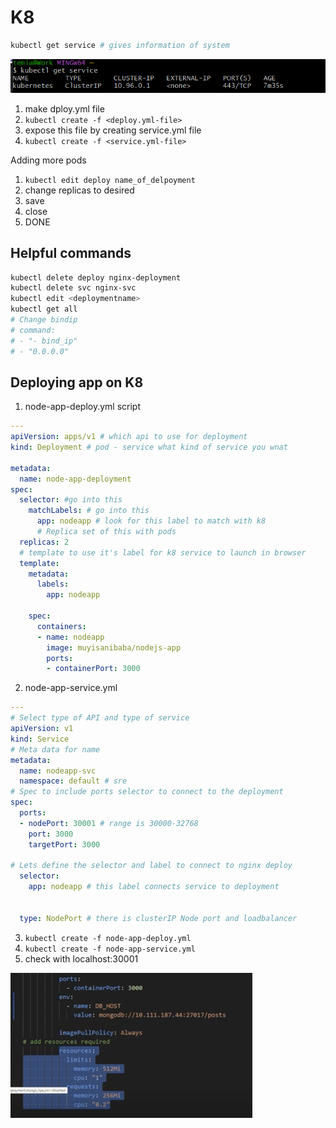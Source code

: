 # K8

```bash
kubectl get service # gives information of system
```
![alt text](../images/servicek8.png)
1. make dploy.yml file
2. `kubectl create -f <deploy.yml-file>`
3. expose this file by creating service.yml file
4. `kubectl create -f <service.yml-file>`

Adding more pods
1. `kubectl edit deploy name_of_delpoyment`
2. change replicas to desired 
3. save
4. close
5. DONE

## Helpful commands
```bash
kubectl delete deploy nginx-deployment
kubectl delete svc nginx-svc
kubectl edit <deploymentname>
kubectl get all
# Change bindip
# command:
# - "- bind_ip"
# - "0.0.0.0"
```

## Deploying app on K8

1. node-app-deploy.yml script
```yml
---
apiVersion: apps/v1 # which api to use for deployment
kind: Deployment # pod - service what kind of service you wnat

metadata:
  name: node-app-deployment
spec:
  selector: #go into this
    matchLabels: # go into this
      app: nodeapp # look for this label to match with k8
      # Replica set of this with pods
  replicas: 2
  # template to use it's label for k8 service to launch in browser
  template:
    metadata: 
      labels:
        app: nodeapp
    
    spec:
      containers:
      - name: nodeapp
        image: muyisanibaba/nodejs-app
        ports:
        - containerPort: 3000
```
2. node-app-service.yml
```yml
---
# Select type of API and type of service
apiVersion: v1
kind: Service
# Meta data for name
metadata:
  name: nodeapp-svc
  namespace: default # sre
# Spec to include ports selector to connect to the deployment
spec:
  ports:
  - nodePort: 30001 # range is 30000-32768
    port: 3000
    targetPort: 3000

# Lets define the selector and label to connect to nginx deploy
  selector:
    app: nodeapp # this label connects service to deployment
  

  type: NodePort # there is clusterIP Node port and loadbalancer
```
3. `kubectl create -f node-app-deploy.yml`
4. `kubectl create -f node-app-service.yml`
5. check with localhost:30001

![alt text](../images/resource_mapping.png)